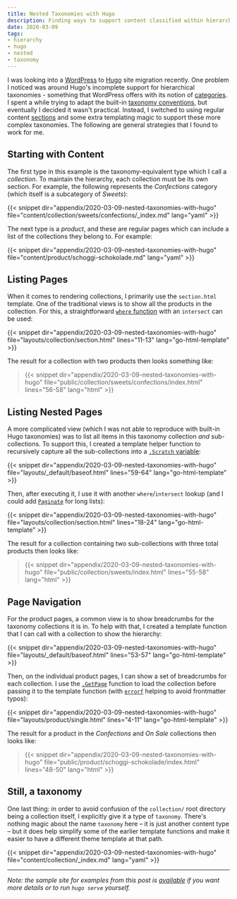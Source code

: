 ```yaml
---
title: Nested Taxonomies with Hugo
description: Finding ways to support content classified within hierarchies.
date: 2020-03-09
tags:
- hierarchy
- hugo
- nested
- taxonomy
---
```


I was looking into a [WordPress](https://wordpress.org/) to [Hugo](https://gohugo.io/) site migration recently. One problem I noticed was around Hugo's incomplete support for hierarchical taxonomies - something that WordPress offers with its notion of [categories](https://make.wordpress.org/support/user-manual/content/categories-and-tags/categories/). I spent a while trying to adapt the built-in [taxonomy conventions](https://gohugo.io/content-management/taxonomies/), but eventually I decided it wasn't practical. Instead, I switched to using regular content [sections](https://gohugo.io/content-management/sections/) and some extra templating magic to support these more complex taxonomies. The following are general strategies that I found to work for me.


## Starting with Content

The first type in this example is the taxonomy-equivalent type which I call a *collection*. To maintain the hierarchy, each collection must be its own section. For example, the following represents the *Confections* category (which itself is a subcategory of *Sweets*):

{{< snippet dir="appendix/2020-03-09-nested-taxonomies-with-hugo" file="content/collection/sweets/confections/_index.md" lang="yaml" >}}

The next type is a *product*, and these are regular pages which can include a list of the collections they belong to. For example:

{{< snippet dir="appendix/2020-03-09-nested-taxonomies-with-hugo" file="content/product/schoggi-schokolade.md" lang="yaml" >}}


## Listing Pages

When it comes to rendering collections, I primarily use the `section.html` template. One of the traditional views is to show all the products in the collection. For this, a straightforward [`where` function](https://gohugo.io/functions/where/) with an `intersect` can be used:

{{< snippet dir="appendix/2020-03-09-nested-taxonomies-with-hugo" file="layouts/collection/section.html" lines="11-13" lang="go-html-template" >}}

The result for a collection with two products then looks something like:

> {{< snippet dir="appendix/2020-03-09-nested-taxonomies-with-hugo" file="public/collection/sweets/confections/index.html" lines="56-58" lang="html" >}}


## Listing Nested Pages

A more complicated view (which I was not able to reproduce with built-in Hugo taxonomies) was to list all items in this taxonomy collection *and* sub-collections. To support this, I created a template helper function to recursively capture all the sub-collections into a [`.Scratch` variable](https://gohugo.io/functions/scratch/):

{{< snippet dir="appendix/2020-03-09-nested-taxonomies-with-hugo" file="layouts/_default/baseof.html" lines="59-64" lang="go-html-template" >}}

Then, after executing it, I use it with another `where`/`intersect` lookup (and I could add [`Paginate`](https://gohugo.io/templates/pagination/) for long lists):

{{< snippet dir="appendix/2020-03-09-nested-taxonomies-with-hugo" file="layouts/collection/section.html" lines="18-24" lang="go-html-template" >}}

The result for a collection containing two sub-collections with three total products then looks like:

> {{< snippet dir="appendix/2020-03-09-nested-taxonomies-with-hugo" file="public/collection/sweets/index.html" lines="55-58" lang="html" >}}


## Page Navigation

For the product pages, a common view is to show breadcrumbs for the taxonomy collections it is in. To help with that, I created a template function that I can call with a collection to show the hierarchy:

{{< snippet dir="appendix/2020-03-09-nested-taxonomies-with-hugo" file="layouts/_default/baseof.html" lines="53-57" lang="go-html-template" >}}

Then, on the individual product pages, I can show a set of breadcrumbs for each collection. I use the [`.GetPage`](https://gohugo.io/functions/getpage/) function to load the collection before passing it to the template function (with [`errorf`](https://gohugo.io/functions/errorf/) helping to avoid frontmatter typos):

{{< snippet dir="appendix/2020-03-09-nested-taxonomies-with-hugo" file="layouts/product/single.html" lines="4-11" lang="go-html-template" >}}

The result for a product in the *Confections* and *On Sale* collections then looks like:

> {{< snippet dir="appendix/2020-03-09-nested-taxonomies-with-hugo" file="public/product/schoggi-schokolade/index.html" lines="48-50" lang="html" >}}


## Still, a taxonomy

One last thing: in order to avoid confusion of the `collection/` root directory being a collection itself, I explicitly give it a type of `taxonomy`. There's nothing magic about the name `taxonomy` here – it is just another content type – but it does help simplify some of the earlier template functions and make it easier to have a different theme template at that path.

{{< snippet dir="appendix/2020-03-09-nested-taxonomies-with-hugo" file="content/collection/_index.md" lang="yaml" >}}

---

*Note: the sample site for examples from this post is [available](https://github.com/dpb587/dpb587.me/tree/master/appendix/2020-03-09-nested-taxonomies-with-hugo) if you want more details or to run `hugo serve` yourself.*
